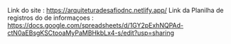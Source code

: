 Link do site : https://arquiteturadesafiodnc.netlify.app/
Link da Planilha de registros do de informaçoes : https://docs.google.com/spreadsheets/d/1GY2pExhNQPAd-ctN0aEBsgKSCtooaMyPaMBHkbLx4-s/edit?usp=sharing
